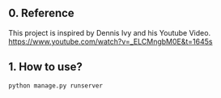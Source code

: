## 0. Reference

This project is inspired by Dennis Ivy and his Youtube Video. https://www.youtube.com/watch?v=_ELCMngbM0E&t=1645s

## 1. How to use?

```python
python manage.py runserver
```


